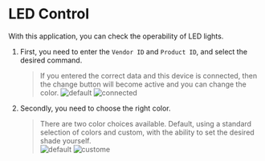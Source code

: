 # LED Control
With this application, you can check the operability of LED lights.    
    
1. First, you need to enter the `Vendor ID` and `Product ID`, and select the desired command.    
   > If you entered the correct data and this device is connected, then the change button will become active and you can change the color.
   ![default](https://user-images.githubusercontent.com/77201650/204010228-de0a468a-01a0-4f32-918c-d39fc7a94e75.png)
   ![connected](https://user-images.githubusercontent.com/77201650/204010005-e3e60941-28fd-4857-960a-3c440348d49b.png)   
2. Secondly, you need to choose the right color.
   > There are two color choices available. Default, using a standard selection of colors and custom, with the ability to set the desired shade yourself.    
   ![default](https://user-images.githubusercontent.com/77201650/195722674-01cb4746-3e16-4a67-b996-36f262b4a70b.png)
   ![custome](https://user-images.githubusercontent.com/77201650/195722695-ee9a569d-b716-4368-81c8-75f4bb078caa.png)    
